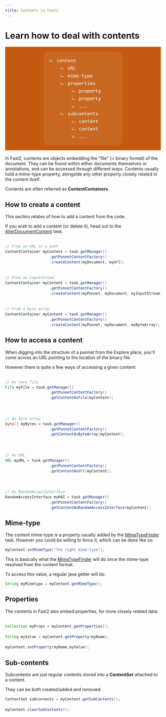 ```yaml
---
title: Contents in Fast2
---
```


# Learn how to deal with contents

![Content structure](../assets/img/cookbooks/content.png)

In Fast2, contents are objects embedding the "file" (= binary format) of the document. They can be found within either documents themselves or annotations, and can be accessed through different ways. Contents usually hold a mime-type property, alongside any other property closely related to the content itself.

Contents are often referred as **ContentContainers**.

## How to create a content

This section relates of how to add a content from the code.

If you wish to add a content (or delete it), head out to the [AlterDocumentContent](../catalog/transformer.md#AlterDocumentContent) task.

```java

// From an URL or a path
ContentContainer myContent = task.getManager()
                    .getPunnetContentFactory()
                    .createContent(myDocument, myUrl);


// From an inputstream
ContentContainer myContent = task.getManager()
                    .getPunnetContentFactory()
                    .createContent(myPunnet, myDocument, myInputStream);


// From a byte array
ContentContainer myContent = task.getManager()
                    .getPunnetContentFactory()
                    .createContent(myPunnet, myDocument, myByteArray);

```

## How to access a content

When digging into the structure of a punnet from the Explore place, you'll come across an URL pointing to the location of the binary file.

However there is quite a few ways of accessing a given content:

```java

// As java file
File myFile = task.getManager()
                    .getPunnetContentFactory()
                    .getContentAsFile(myContent);



// As byte array
byte[] myBytes = task.getManager()
                    .getPunnetContentFactory()
                    .getContentAsByteArray(myContent);



// As URL
URL myURL = task.getManager()
                    .getPunnetContentFactory()
                    .getContentAsUrl(myContent);



// As RandomAccessInterface
RandomAccessInterface myRAI = task.getManager()
                    .getPunnetContentFactory()
                    .getContentAsRandomAccessInterface(myContent);

```

## Mime-type

The content mime-type is a property usually added by the [MimeTypeFinder](../catalog/tool.md#MimeTypeFinder) task. However you could be willing to force it, which can be done like so:

```java
myContent.setMimeType("the right mime-type");
```

This is basically what the [MimeTypeFinder](../catalog/tool.md#MimeTypeFinder) will do once the mime-type resolved from the content format.

To access this value, a regular java getter will do:

```java
String myMimetype = myContent.getMimeType();
```

## Properties

The contents in Fast2 also embed properties, for more closely related data.

```java

Collection myProps = myContent.getProperties();

String myValue = myContent.getProperty(myName);

myContent.setProperty(myName,myValue);

```

## Sub-contents

Subcontents are just regular contents stored into a **ContentSet** attached to a content.

They can be both created/added and removed:

```java
ContentSet subContents = myContent.getSubContents();

myContent.clearSubContents();
```
